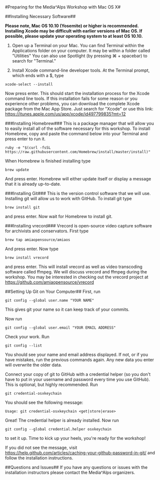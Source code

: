 #Preparing for the Media^Alps Workshop with Mac OS X#

##Installing Necessary Software##

**Please note, Mac OS 10.10 (Yosemite) or higher is recommended. Installing Xcode may be difficult with earlier versions of Mac OS. If possible, please update your operating system to at least OS 10.10.**

1. Open up a Terminal on your Mac. You can find Terminal within the Applications folder on your computer. It may be within a folder called "Utilities" You can also use Spotlight (by pressing ⌘ + spacebar) to search for "Terminal."
 
2. Install Xcode command-line developer tools. At the Terminal prompt, which ends with a $, type
```
xcode-select --install
``` 
Now press enter. This should start the installation process for the Xcode command line tools. If this installation fails for some reason or you experience other problems, you can download the complete Xcode package from the Mac App Store. Just search for "Xcode" or use this link: https://itunes.apple.com/us/app/xcode/id497799835?mt=12

###Installing Homebrew###
This is a package manager that will allow you to easily install all of the software necessary for this workshop. To install Homebrew, copy and paste the command below into your Terminal and press enter to run it. 
```
ruby -e "$(curl -fsSL https://raw.githubusercontent.com/Homebrew/install/master/install)"
```
When Homebrew is finished installing type
```
brew update
```
And press enter. Homebrew will either update itself or display a message that it is already up-to-date. 

###Installing Git###
This is the version control software that we will use. Installing git will allow us to work with GitHub. To install git type
```
brew install git
```
and press enter. Now wait for Homebrew to install git. 

###Installing vrecord###
Vrecord is open-source video capture software for archivists and conservators. First type
```
brew tap amiaopensource/amiaos
```
And press enter. Now type
```
brew install vrecord
```
and press enter. This will install vrecord as well as video transcoding software called ffmpeg. We will discuss vrecord and ffmpeg during the workshop. You may be interested in checking out the vrecord project at https://github.com/amiaopensource/vrecord

##Setting Up Git on Your Computer##
First, run
```
git config --global user.name "YOUR NAME"
```
This gives git your name so it can keep track of your commits.

Now run 
```
git config --global user.email "YOUR EMAIL ADDRESS"
```

Check your work. Run 
```
git config --list
```
You should see your name and email address displayed. If not, or if you have mistakes, run the previous commands again. Any new data you enter will overwrite the older data.

Connect your copy of git to GitHub with a credential helper (so you don't have to put in your username and password every time you use GitHub). This is optional, but highly recommended.
Run 
```
git credential-osxkeychain
```
You should see the following message:
```
Usage: git credential-osxkeychain <get|store|erase>
```
Great! The credential helper is already installed. Now run 
```
git config --global credential.helper osxkeychain
```
to set it up. Time to kick up your heels, you're ready for the workshop!

If you did not see the message, visit https://help.github.com/articles/caching-your-github-password-in-git/ and follow the installation instructions.

##Questions and Issues##
If you have any questions or issues with the installation instructors please contact the Media^Alps organizers.  
